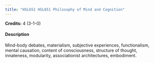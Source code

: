 ```yaml
---
title: "HSL651 HSL651 Philosophy of Mind and Cognition"
---
```

**Credits:** 4 (3-1-0)

#### Description
Mind-body debates, materialism, subjective experiences, functionalism, mental causation, content of consciousness, structure of thought, innateness, modularity, associationist architectures, embodiment.